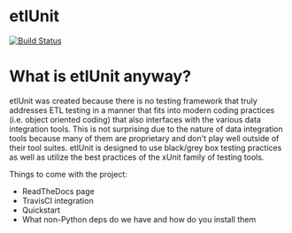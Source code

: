 etlUnit
=======

[![Build Status](https://travis-ci.org/csutherl/etlUnit.png?branch=develop)](https://travis-ci.org/csutherl/etlUnit)

What is etlUnit anyway?
=======

etlUnit was created because there is no testing framework that truly addresses ETL testing in a manner that fits into
modern coding practices (i.e. object oriented coding) that also interfaces with the various data integration tools.
This is not surprising due to the nature of data integration tools because many of them are proprietary and don't play
 well outside of their tool suites.  etlUnit is designed to use black/grey box testing practices as well as utilize the
 best practices of the xUnit family of testing tools.

Things to come with the project:
* ReadTheDocs page
* TravisCI integration
* Quickstart
* What non-Python deps do we have and how do you install them

